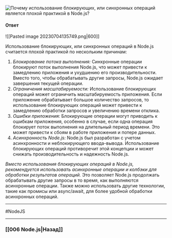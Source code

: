 ![Почему использование блокирующих, или синхронных операций является плохой практикой в Node.js?](https://youtu.be/R76_xPjzUd8?t=390)

#### Ответ

![[Pasted image 20230704135749.png|600]]

Использование блокирующих, или синхронных операций в Node.js считается плохой практикой по нескольким причинам:

1. *Блокирование потока выполнения:* Синхронные операции блокируют поток выполнения Node.js, что может привести к замедлению приложения и ухудшению его производительности. Вместо того, чтобы обрабатывать другие запросы, Node.js ожидает завершения текущей операции.
2. *Ограничения масштабируемости:* Использование блокирующих операций может ограничить масштабируемость приложения. Если приложение обрабатывает большое количество запросов, то использование блокирующих операций может привести к замедлению обработки запросов и увеличению времени отклика.
3. *Ошибки приложения:* Блокирующие операции могут приводить к ошибкам приложения, особенно в случае, если одна операция блокирует поток выполнения на длительный период времени. Это может привести к сбоям в работе приложения и потере данных.
4. *Асинхронность Node.js:* Node.js был разработан с учетом асинхронности и неблокирующего ввода-вывода. Использование блокирующих операций противоречит этой концепции и может снижать производительность и надежность Node.js.

*Вместо использования блокирующих операций в Node.js, рекомендуется использовать асинхронные операции и колбэки для обработки результатов операций.* Это позволяет Node.js продолжать обрабатывать другие запросы в то время, как выполняются асинхронные операции. Также можно использовать другие технологии, такие как промисы или async/await, для более удобной обработки асинхронных операций.

___
#NodeJS 

___

### [[006 Node.js|Назад]]
